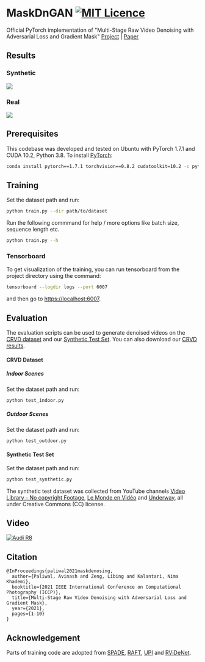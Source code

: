 # MaskDnGAN [![MIT Licence](https://badges.frapsoft.com/os/mit/mit.svg?v=103)](https://opensource.org/licenses/mit-license.php)
Official PyTorch implementation of "Multi-Stage Raw Video Denoising with Adversarial Loss and Gradient Mask" [Project](https://people.engr.tamu.edu/nimak/Papers/ICCP2021_denoising) | [Paper](https://arxiv.org/abs/2103.02861)  

## Results
### Synthetic
<img src='./misc/inset.gif'>

### Real
<img src='./misc/inset_real.gif'>

## Prerequisites
This codebase was developed and tested on Ubuntu with PyTorch 1.7.1 and CUDA 10.2, Python 3.8. To install [PyTorch](https://pytorch.org/get-started/previous-versions/):

```bash
conda install pytorch==1.7.1 torchvision==0.8.2 cudatoolkit=10.2 -c pytorch
```

## Training
Set the dataset path and run:
```bash
python train.py --dir path/to/dataset
```
Run the following commmand for help / more options like batch size, sequence length etc.
```bash
python train.py --h
```

### Tensorboard
To get visualization of the training, you can run tensorboard from the project directory using the command:
```bash
tensorboard --logdir logs --port 6007
```

and then go to [https://localhost:6007](https://localhost:6007).

## Evaluation
The evaluation scripts can be used to generate denoised videos on the [CRVD dataset](https://github.com/cao-cong/RViDeNet) and our [Synthetic Test Set](https://drive.google.com/drive/folders/12Vi7teAAtrduZr2baWlNOMi0odhmv3Ry?usp=sharing). You can also download our [CRVD results](https://drive.google.com/drive/folders/1cMtCgVJNRbFo5KyKGaFYSE2Dgc6N_0Tf?usp=sharing).   
#### CRVD Dataset
##### Indoor Scenes
Set the dataset path and run:
```bash
python test_indoor.py
```
##### Outdoor Scenes
Set the dataset path and run:
```bash
python test_outdoor.py
```
#### Synthetic Test Set
Set the dataset path and run:
```bash
python test_synthetic.py
```
The synthetic test dataset was collected from YouTube channels [Video Library - No copyright Footage](https://www.youtube.com/c/VideoLibraryNocopyrightFootage), [Le Monde en Vidéo](https://www.youtube.com/c/LeMondeenVid%C3%A9o) and [Underway](https://www.youtube.com/channel/UCWw752oPl75UiszD07AxX-A), all under Creative Commons (CC) license.

## Video
[![Audi R8](misc/video_freeze.jpg)](https://www.youtube.com/watch?v=wY64fCseXZI)

## Citation
```
@InProceedings{paliwal2021maskdenosing,
  author={Paliwal, Avinash and Zeng, Libing and Kalantari, Nima Khademi},
  booktitle={2021 IEEE International Conference on Computational Photography (ICCP)}, 
  title={Multi-Stage Raw Video Denoising with Adversarial Loss and Gradient Mask}, 
  year={2021},
  pages={1-10}
}
```

## Acknowledgement
Parts of training code are adopted from [SPADE](https://github.com/NVlabs/SPADE), [RAFT](https://github.com/princeton-vl/RAFT), [UPI](https://github.com/timothybrooks/unprocessing) and [RViDeNet](https://github.com/cao-cong/RViDeNet).